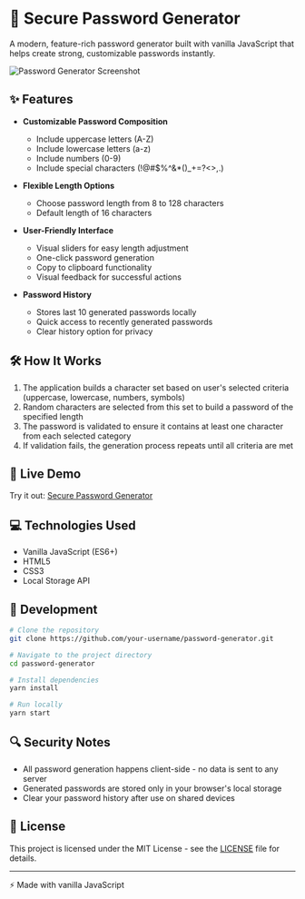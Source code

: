 # 🔐 Secure Password Generator

A modern, feature-rich password generator built with vanilla JavaScript that helps create strong, customizable passwords instantly.

![Password Generator Screenshot](https://user-images.githubusercontent.com/your-username/your-repo/screenshot.png)

## ✨ Features

- **Customizable Password Composition**
  - Include uppercase letters (A-Z)
  - Include lowercase letters (a-z)
  - Include numbers (0-9)
  - Include special characters (!@#$%^&*()_+=?<>,.)
  
- **Flexible Length Options**
  - Choose password length from 8 to 128 characters
  - Default length of 16 characters

- **User-Friendly Interface**
  - Visual sliders for easy length adjustment
  - One-click password generation
  - Copy to clipboard functionality
  - Visual feedback for successful actions

- **Password History**
  - Stores last 10 generated passwords locally
  - Quick access to recently generated passwords
  - Clear history option for privacy

## 🛠️ How It Works

1. The application builds a character set based on user's selected criteria (uppercase, lowercase, numbers, symbols)
2. Random characters are selected from this set to build a password of the specified length
3. The password is validated to ensure it contains at least one character from each selected category
4. If validation fails, the generation process repeats until all criteria are met

## 🚀 Live Demo

Try it out: [Secure Password Generator](https://rudzki.ca/live/passgen/index.html)

## 💻 Technologies Used

- Vanilla JavaScript (ES6+)
- HTML5
- CSS3
- Local Storage API

## 🔧 Development

```bash
# Clone the repository
git clone https://github.com/your-username/password-generator.git

# Navigate to the project directory
cd password-generator

# Install dependencies
yarn install

# Run locally
yarn start
```

## 🔍 Security Notes

- All password generation happens client-side - no data is sent to any server
- Generated passwords are stored only in your browser's local storage
- Clear your password history after use on shared devices

## 📄 License

This project is licensed under the MIT License - see the [LICENSE](LICENSE) file for details.

---

⚡ Made with vanilla JavaScript
